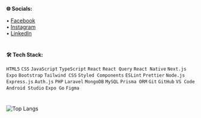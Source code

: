 <strong>🌐 Socials:</strong>

• <a href="https://www.facebook.com/jnsngbrll">Facebook</a><br>
• <a href="https://www.instagram.com/jnsngbrll/">Instagram</a><br>
• <a href="https://www.linkedin.com/in/jnsngbrll/">LinkedIn</a> 

#

<strong>🛠️ Tech Stack:</strong>

`HTML5` `CSS` `JavaScript` `TypeScript` `React` `React Query` `React Native` `Next.js` `Expo` `Bootstrap` `Tailwind CSS` `Styled Components` `ESLint` `Prettier` `Node.js` `Express.js` `Auth.js` `PHP` `Laravel` `MongoDB` `MySQL` `Prisma ORM` `Git` `GitHub` `VS Code` `Android Studio` `Expo Go` `Figma`

#

![Top Langs](https://github-readme-stats.vercel.app/api/top-langs/?username=jnsngbrll&layout=compact&theme=default)
